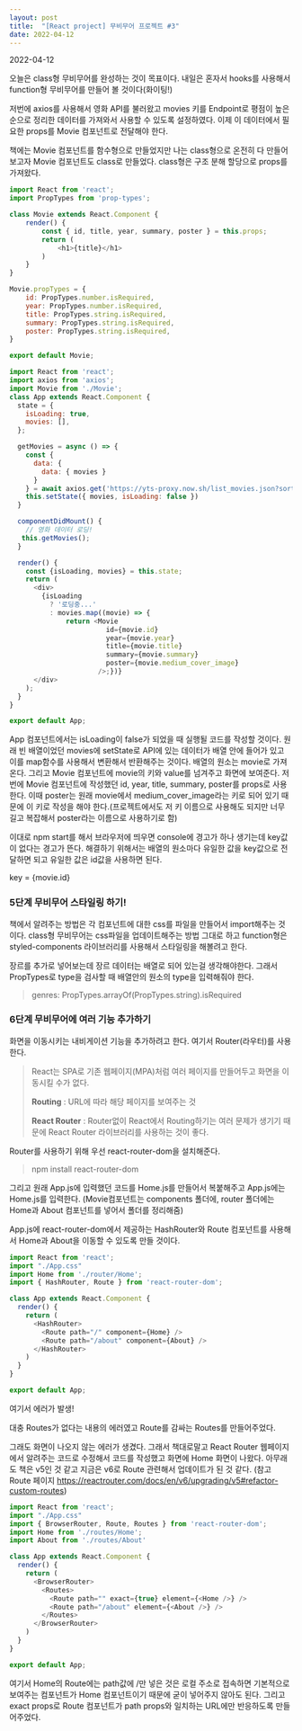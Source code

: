 ```yaml
---
layout: post
title:  "[React project] 무비무어 프로젝트 #3"
date: 2022-04-12
---
```

2022-04-12



오늘은 class형 무비무어를 완성하는 것이 목표이다. 내일은 혼자서 hooks를 사용해서 function형 무비무어를 만들어 볼 것이다(화이팅!)



저번에 axios를 사용해서 영화 API를 불러왔고 movies 키를 Endpoint로 평점이 높은 순으로 정리한 데이터를 가져와서 사용할 수 있도록 설정하였다. 이제 이 데이터에서 필요한 props를 Movie 컴포넌트로 전달해야 한다.

책에는 Movie 컴포넌트를 함수형으로 만들었지만 나는 class형으로 온전히 다 만들어보고자 Movie 컴포넌트도 class로 만들었다. class형은 구조 분해 할당으로 props를 가져왔다.

```js
import React from 'react';
import PropTypes from 'prop-types';

class Movie extends React.Component {
    render() {
        const { id, title, year, summary, poster } = this.props;
        return (
            <h1>{title}</h1>
        )
    }
}

Movie.propTypes = {
    id: PropTypes.number.isRequired,
    year: PropTypes.number.isRequired,
    title: PropTypes.string.isRequired,
    summary: PropTypes.string.isRequired,
    poster: PropTypes.string.isRequired,
}

export default Movie;
```

```js
import React from 'react';
import axios from 'axios';
import Movie from './Movie';
class App extends React.Component {
  state = {
    isLoading: true,
    movies: [],
  };

  getMovies = async () => {
    const {
      data: {
        data: { movies }
      }
    } = await axios.get('https://yts-proxy.now.sh/list_movies.json?sort_by=rating');
    this.setState({ movies, isLoading: false })
  }

  componentDidMount() {
    // 영화 데이터 로딩!
   this.getMovies(); 
  }

  render() {
    const {isLoading, movies} = this.state;
    return (
      <div>
        {isLoading 
          ? '로딩중...'
          : movies.map((movie) => {
              return <Movie 
                        id={movie.id}
                        year={movie.year}
                        title={movie.title}
                        summary={movie.summary}
                        poster={movie.medium_cover_image}
                      />;})}
      </div>
    );
  }
}

export default App;
```

App 컴포넌트에서는 isLoading이 false가 되었을 때 실행될 코드를 작성할 것이다. 원래 빈 배열이었던 movies에 setState로 API에 있는 데이터가 배열 안에 들어가 있고 이를 map함수를 사용해서 변환해서 반환해주는 것이다. 배열의 원소는 movie로 가져온다. 그리고 Movie 컴포넌트에 movie의 키와 value를 넘겨주고 화면에 보여준다.  저번에 Movie 컴포넌트에 작성했던 id, year, title, summary, poster를 props로 사용한다. 이때 poster는 원래 movie에서 medium_cover_image라는 키로 되어 있기 때문에 이 키로 작성을 해야 한다.(프로젝트에서도 저 키 이름으로 사용해도 되지만 너무 길고 복잡해서 poster라는 이름으로 사용하기로 함)

이대로 npm start를 해서 브라우저에 띄우면 console에 경고가 하나 생기는데 key값이 없다는 경고가 뜬다. 해결하기 위해서는 배열의 원소마다 유일한 값을 key값으로 전달하면 되고 유일한 값은 id값을 사용하면 된다.

key = {movie.id}



### 5단계 무비무어 스타일링 하기!

책에서 알려주는 방법은 각 컴포넌트에 대한 css를 파일을 만들어서 import해주는 것이다. class형 무비무어는 css파일을 업데이트해주는 방법 그대로 하고 function형은 styled-components 라이브러리를 사용해서 스타일링을 해볼려고 한다.

장르를 추가로 넣어보는데 장르 데이터는 배열로 되어 있는걸 생각해야한다. 그래서 PropTypes로 type을 검사할 때 배열안의 원소의 type을 입력해줘야 한다.

>  genres: PropTypes.arrayOf(PropTypes.string).isRequired



### 6단계 무비무어에 여러 기능 추가하기

화면을 이동시키는 내비게이션 기능을 추가하려고 한다. 여기서 Router(라우터)를 사용한다.

> React는 SPA로 기존 웹페이지(MPA)처럼 여러 페이지를 만들어두고 화면을 이동시킬 수가 없다.
>
> **Routing** : URL에 따라 해당 페이지를 보여주는 것
>
> **React Router** : Router없이 React에서 Routing하기는 여러 문제가 생기기 때문에 React Router 라이브러리를 사용하는 것이 좋다.



Router를 사용하기 위해 우선 react-router-dom을 설치해준다.

> npm install react-router-dom



그리고 원래 App.js에 입력했던 코드를 Home.js를 만들어서 복붙해주고 App.js에는 Home.js를 입력한다. (Movie컴포넌트는 components 폴더에, router 폴더에는 Home과 About 컴포넌트를 넣어서 폴더를 정리해줌)

App.js에 react-router-dom에서 제공하는 HashRouter와 Route 컴포넌트를 사용해서 Home과 About을 이동할 수 있도록 만들 것이다.

```js
import React from 'react';
import "./App.css"
import Home from './router/Home';
import { HashRouter, Route } from 'react-router-dom'; 

class App extends React.Component {
  render() {
    return (
      <HashRouter>
        <Route path="/" component={Home} />
        <Route path="/about" component={About} />
      </HashRouter>
    )
  }
}

export default App;
```

여기서 에러가 발생!

대충 Routes가 없다는 내용의 에러였고 Route를 감싸는 Routes를 만들어주었다.

그래도 화면이 나오지 않는 에러가 생겼다. 그래서 책대로말고 React Router 웹페이지에서 알려주는 코드로 수정해서 코드를 작성했고 화면에 Home 화면이 나왔다. 아무래도 책은 v5인 것 같고 지금은 v6로 Route 관련해서 업데이트가 된 것 같다. (참고 Route 페이지 https://reactrouter.com/docs/en/v6/upgrading/v5#refactor-custom-routes)

```js
import React from 'react';
import "./App.css"
import { BrowserRouter, Route, Routes } from 'react-router-dom'; 
import Home from './routes/Home';
import About from './routes/About'

class App extends React.Component {
  render() {
    return (
      <BrowserRouter>
        <Routes>
          <Route path="" exact={true} element={<Home />} />
          <Route path="/about" element={<About />} />
        </Routes>
      </BrowserRouter>
    )
  }
}

export default App;
```

여기서 Home의 Route에는 path값에 /만 넣은 것은 로컬 주소로 접속하면 기본적으로 보여주는 컴포넌트가 Home 컴포넌트이기 때문에 굳이 넣어주지 않아도 된다. 그리고 exact props로 Route 컴포넌트가 path props와 일치하는 URL에만 반응하도록 만들어주었다.

